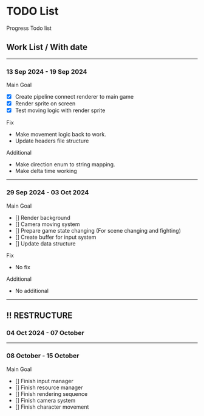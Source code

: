 # TODO List

Progress Todo list

## Work List / With date

---

### 13 Sep 2024 - 19 Sep 2024

Main Goal

- [x] Create pipeline connect renderer to main game
- [x] Render sprite on screen
- [x] Test moving logic with render sprite

Fix

- Make movement logic back to work.
- Update headers file structure

Additional

- Make direction enum to string mapping.
- Make delta time working

---

### 29 Sep 2024 - 03 Oct 2024

Main Goal

- [] Render background
- [] Camera moving system
- [] Prepare game state changing (For scene changing and fighting)
- [] Create buffer for input system
- [] Update data structure

Fix

- No fix

Additional

- No additional

---

## !! RESTRUCTURE

### 04 Oct 2024 - 07 October

---

### 08 October - 15 October

Main Goal

- [] Finish input manager
- [] Finish resource manager
- [] Finish rendering sequence
- [] Finish camera system
- [] Finish character movement
